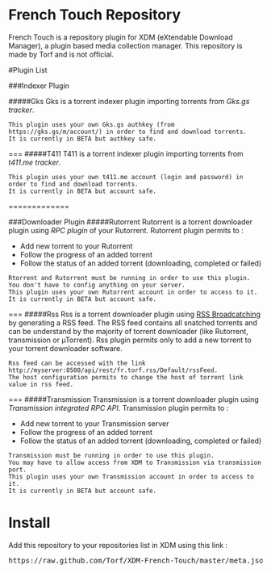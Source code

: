 French Touch Repository
===============

French Touch is a repository plugin for XDM (eXtendable Download Manager), a plugin based media collection manager.
This repository is made by Torf and is not official.

#Plugin List

###Indexer Plugin

#####Gks
Gks is a torrent indexer plugin importing torrents from *Gks.gs tracker*. 
```
This plugin uses your own Gks.gs authkey (from https://gks.gs/m/account/) in order to find and download torrents. 
It is currently in BETA but authkey safe.
```
  
===
#####T411
T411 is a torrent indexer plugin importing torrents from *t411.me tracker*.
```
This plugin uses your own t411.me account (login and password) in order to find and download torrents.
It is currently in BETA but account safe.
```

=============

###Downloader Plugin
#####Rutorrent
Rutorrent is a torrent downloader plugin using *RPC plugin* of your Rutorrent.
Rutorrent plugin permits to :
- Add new torrent to your Rutorrent
- Follow the progress of an added torrent
- Follow the status of an added torrent (downloading, completed or failed)

```
Rtorrent and Rutorrent must be running in order to use this plugin.
You don't have to config anything on your server.
This plugin uses your own Rutorrent account in order to access to it.
It is currently in BETA but account safe.
```

===
#####Rss
Rss is a torrent downloader plugin using [RSS Broadcatching](http://en.wikipedia.org/wiki/Broadcatching) by generating a RSS feed.
The RSS feed contains all snatched torrents and can be understand by the majority of torrent downloader (like Rutorrent, transmission or µTorrent).
Rss plugin permits only to add a new torrent to your torrent downloader software. 
```
Rss feed can be accessed with the link http://myserver:8500/api/rest/fr.torf.rss/Default/rssFeed.
The host configuration permits to change the host of torrent link value in rss feed.
```

===
#####Transmission
Transmission is a torrent downloader plugin using *Transmission integrated RPC API*.
Transmission plugin permits to :
- Add new torrent to your Transmission server
- Follow the progress of an added torrent
- Follow the status of an added torrent (downloading, completed or failed)

```
Transmission must be running in order to use this plugin.
You may have to allow access from XDM to Transmission via transmission port.
This plugin uses your own Transmission account in order to access to it.
It is currently in BETA but account safe.
```

# Install

Add this repository to your repositories list in XDM using this link :
<pre>https://raw.github.com/Torf/XDM-French-Touch/master/meta.json</pre>

